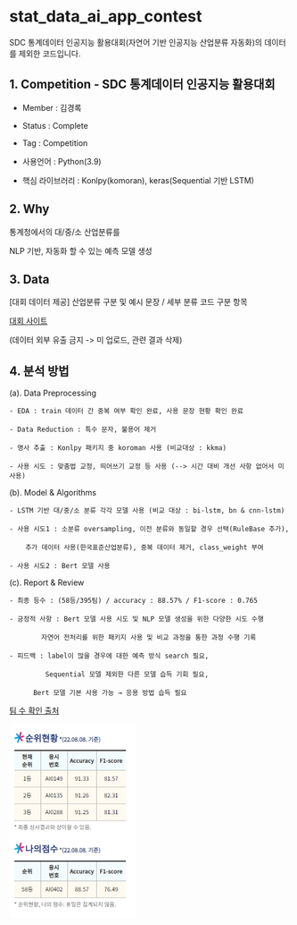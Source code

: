 # stat_data_ai_app_contest
SDC 통계데이터 인공지능 활용대회(자연어 기반 인공지능 산업분류 자동화)의 데이터를 제외한 코드입니다.

## 1. Competition - SDC 통계데이터 인공지능 활용대회

  - Member : 김경록

  - Status : Complete
  
  - Tag : Competition

  - 사용언어 : Python(3.9)
  
  - 핵심 라이브러리 : Konlpy(komoran), keras(Sequential 기반 LSTM)

## 2. Why

통계청에서의 대/중/소 산업분류를 

NLP 기반, 자동화 할 수 있는 예측 모델 생성

## 3. Data

[대회 데이터 제공] 산업분류 구분 및 예시 문장 / 세부 분류 코드 구분 항목 

[대회 사이트](https://data.kostat.go.kr/sbchome/contents/cntPage.do?cntntsId=CNTS_000000000000575&amp;amp;curMenuNo=OPT_09_03_00_0)

(데이터 외부 유출 금지 -> 미 업로드, 관련 결과 삭제)

## 4. 분석 방법

 (a). Data Preprocessing
 
	- EDA : train 데이터 간 중복 여부 확인 완료, 사용 문장 현황 확인 완료
	
	- Data Reduction : 특수 문자, 불용어 제거
	
	- 명사 추출 : Konlpy 패키지 중 koroman 사용 (비교대상 : kkma) 
	
	- 사용 시도 : 맞춤법 교정, 띄어쓰기 교정 등 사용 (--> 시간 대비 개선 사항 없어서 미 사용)
	
 (b). Model & Algorithms
 
	- LSTM 기반 대/중/소 분류 각각 모델 사용 (비교 대상 : bi-lstm, bn & cnn-lstm)
	
	- 사용 시도1 : 소분류 oversampling, 이전 분류와 동일할 경우 선택(RuleBase 추가), 
	
		추가 데이터 사용(한국표준산업분류), 중복 데이터 제거, class_weight 부여
		 
	- 사용 시도2 : Bert 모델 사용
	
 (c). Report & Review
 
	- 최종 등수 : (58등/395팀) / accuracy : 88.57% / F1-score : 0.765
	
	- 긍정적 사항 : Bert 모델 사용 시도 및 NLP 모델 생성을 위한 다양한 시도 수행
	
	        자연어 전처리를 위한 패키지 사용 및 비교 과정을 통한 과정 수행 기록
	
	- 피드백 : label이 많을 경우에 대한 예측 방식 search 필요, 
	
	    	 Sequential 모델 제외한 다른 모델 습득 기회 필요, 
			  
		  Bert 모델 기본 사용 가능 → 응용 방법 습득 필요
		  
[팀 수 확인 출처](https://www.boannews.com/media/view.asp?idx=106557)

![](https://github.com/bluemumin/stat_data_ai_app_contest/blob/main/%EB%93%B1%EC%88%98.PNG)
